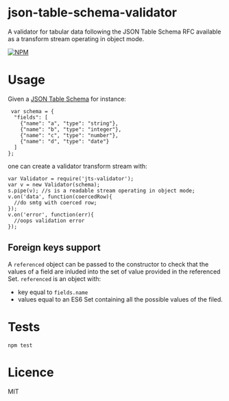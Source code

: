 json-table-schema-validator
===========================

A validator for tabular data following the JSON Table Schema RFC available as a transform stream operating in object mode.

[![NPM](https://nodei.co/npm/jts-validator.png)](https://nodei.co/npm/jts-validator/)

Usage
=====

Given a [JSON Table Schema](http://dataprotocols.org/json-table-schema/)
for instance:

     var schema = {
      "fields": [
        {"name": "a", "type": "string"},
        {"name": "b", "type": "integer"},
        {"name": "c", "type": "number"},
        {"name": "d", "type": "date"}
      ]
    };

one can create a validator transform stream with:

    var Validator = require('jts-validator');
    var v = new Validator(schema);
    s.pipe(v); //s is a readable stream operating in object mode;
    v.on('data', function(coercedRow){
      //do smtg with coerced row;
    });
    v.on('error', function(err){
      //oops validation error
    });

## Foreign keys support

A ```referenced``` object can be passed to the constructor to check
that the values of a field are inluded into the set of value provided
in the referenced Set. ```referenced``` is an object with:
- key equal to ```fields.name```
- values equal to an ES6 Set containing all the possible values of the filed.


Tests
=====

    npm test


Licence
=======

MIT

